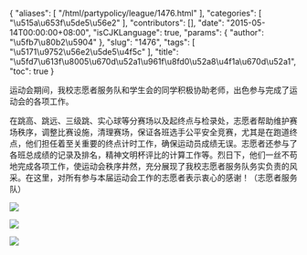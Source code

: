 {
    "aliases": [
        "/html/partypolicy/league/1476.html"
    ],
    "categories": [
        "\u515a\u653f\u5de5\u56e2"
    ],
    "contributors": [],
    "date": "2015-05-14T00:00:00+08:00",
    "isCJKLanguage": true,
    "params": {
        "author": "\u5fb7\u80b2\u5904"
    },
    "slug": "1476",
    "tags": [
        "\u5171\u9752\u56e2\u5de5\u4f5c"
    ],
    "title": "\u5fd7\u613f\u8005\u670d\u52a1\u961f\u8fd0\u52a8\u4f1a\u670d\u52a1",
    "toc": true
}




运动会期间，我校志愿者服务队和学生会的同学积极协助老师，出色参与完成了运动会的各项工作。




在跳高、跳远、三级跳、实心球等分赛场以及起终点与检录处，志愿者帮助维护赛场秩序，调整比赛设施，清理赛场，保证各班选手公平安全竞赛，尤其是在跑道终点，他们担任着至关重要的终点计时工作，确保运动员成绩无误。志愿者还参与了各班总成绩的记录及排名，精神文明杯评比的计算工作等。烈日下，他们一丝不苟地完成各项工作，使运动会秩序井然，充分展现了我校志愿者服务队务实负责的风采。在这里，对所有参与本届运动会工作的志愿者表示衷心的感谢！（志愿者服务队）





<img
    src="http://www.tfls.cn/images/150514/6-150514100935b2.JPG"
    style="display:block;margin-left:auto;margin-right:auto;"
    decoding="async"
    fetchpriority="auto"
    loading="lazy"
/>




  







<img
    src="http://www.tfls.cn/images/150514/6-150514100935D5.jpg"
    style="display:block;margin-left:auto;margin-right:auto;"
    decoding="async"
    fetchpriority="auto"
    loading="lazy"
/>




  







<img
    src="http://www.tfls.cn/images/150514/6-150514100935H2.jpg"
    style="display:block;margin-left:auto;margin-right:auto;"
    decoding="async"
    fetchpriority="auto"
    loading="lazy"
/>  




